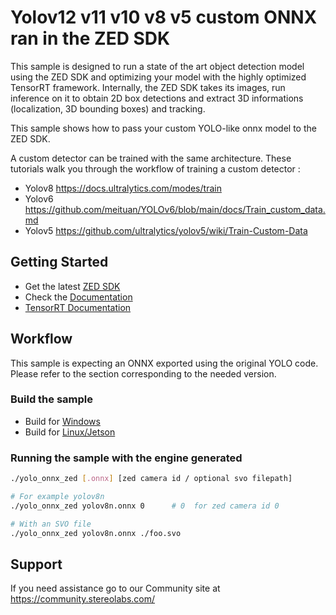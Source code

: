 # Yolov12 v11 v10 v8 v5 custom ONNX ran in the ZED SDK

This sample is designed to run a state of the art object detection model using the ZED SDK and optimizing your model with the highly optimized TensorRT framework. Internally, the ZED SDK takes its images, run inference on it to obtain 2D box detections and extract 3D informations (localization, 3D bounding boxes) and tracking.

This sample shows how to pass your custom YOLO-like onnx model to the ZED SDK.

A custom detector can be trained with the same architecture. These tutorials walk you through the workflow of training a custom detector :

- Yolov8 https://docs.ultralytics.com/modes/train
- Yolov6 https://github.com/meituan/YOLOv6/blob/main/docs/Train_custom_data.md
- Yolov5 https://github.com/ultralytics/yolov5/wiki/Train-Custom-Data

## Getting Started

 - Get the latest [ZED SDK](https://www.stereolabs.com/developers/release/)
 - Check the [Documentation](https://www.stereolabs.com/docs/)
 - [TensorRT Documentation](https://docs.nvidia.com/deeplearning/tensorrt/developer-guide/index.html)

## Workflow

This sample is expecting an ONNX exported using the original YOLO code. Please refer to the section corresponding to the needed version.

### Build the sample

 - Build for [Windows](https://www.stereolabs.com/docs/app-development/cpp/windows/)
 - Build for [Linux/Jetson](https://www.stereolabs.com/docs/app-development/cpp/linux/)

### Running the sample with the engine generated

```sh
./yolo_onnx_zed [.onnx] [zed camera id / optional svo filepath]

# For example yolov8n
./yolo_onnx_zed yolov8n.onnx 0      # 0  for zed camera id 0

# With an SVO file
./yolo_onnx_zed yolov8n.onnx ./foo.svo
```

## Support

If you need assistance go to our Community site at https://community.stereolabs.com/
